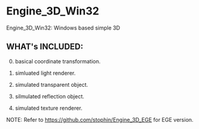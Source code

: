 # Engine_3D_Win32  
Engine_3D_Win32: Windows based simple 3D  
  
  
WHAT's INCLUDED:   
---
0. basical coordinate transformation.  
  
1. simluated light renderer.  
  
2. simulated transparent object.  
  
3. silmulated reflection object.  
  
4. simulated texture renderer.

NOTE:
Refer to https://github.com/stophin/Engine_3D_EGE for EGE version.  
